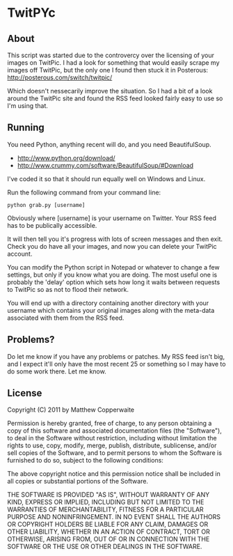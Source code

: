 # TwitPYc
## About
This script was started due to the controvercy over the licensing of your images on TwitPic. I had a look for something that would easily scrape my images off TwitPic, but the only one I found then stuck it in Posterous:
http://posterous.com/switch/twitpic/

Which doesn't nessecarily improve the situation. So I had a bit of a look around the TwitPic site and found the RSS feed looked fairly easy to use so I'm using that.

## Running
You need Python, anything recent will do, and you need BeautifulSoup.
* http://www.python.org/download/
* http://www.crummy.com/software/BeautifulSoup/#Download

I've coded it so that it should run equally well on Windows and Linux.

Run the following command from your command line:

    python grab.py [username]

Obviously where [username] is your username on Twitter. Your RSS feed has to be publically accessible.

It will then tell you it's progress with lots of screen messages and then exit. Check you do have all your images, and now you can delete your TwitPic account.

You can modify the Python script in Notepad or whatever to change a few settings, but only if you know what you are doing. The most useful one is probably the 'delay' option which sets how long it waits between requests to TwitPic so as not to flood their network.

You will end up with a directory containing another directory with your username which contains your original images along with the meta-data associated with them from the RSS feed.

## Problems?
Do let me know if you have any problems or patches. My RSS feed isn't big, and I expect it'll only have the most recent 25 or something so I may have to do some work there. Let me know.

## License
Copyright (C) 2011 by Matthew Copperwaite

Permission is hereby granted, free of charge, to any person obtaining a copy
of this software and associated documentation files (the "Software"), to deal
in the Software without restriction, including without limitation the rights
to use, copy, modify, merge, publish, distribute, sublicense, and/or sell
copies of the Software, and to permit persons to whom the Software is
furnished to do so, subject to the following conditions:

The above copyright notice and this permission notice shall be included in
all copies or substantial portions of the Software.

THE SOFTWARE IS PROVIDED "AS IS", WITHOUT WARRANTY OF ANY KIND, EXPRESS OR
IMPLIED, INCLUDING BUT NOT LIMITED TO THE WARRANTIES OF MERCHANTABILITY,
FITNESS FOR A PARTICULAR PURPOSE AND NONINFRINGEMENT. IN NO EVENT SHALL THE
AUTHORS OR COPYRIGHT HOLDERS BE LIABLE FOR ANY CLAIM, DAMAGES OR OTHER
LIABILITY, WHETHER IN AN ACTION OF CONTRACT, TORT OR OTHERWISE, ARISING FROM,
OUT OF OR IN CONNECTION WITH THE SOFTWARE OR THE USE OR OTHER DEALINGS IN
THE SOFTWARE.
